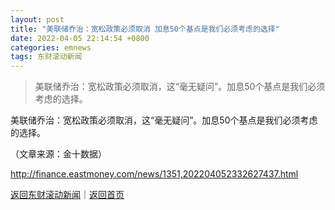 ```yaml
---
layout: post
title: "美联储乔治：宽松政策必须取消 加息50个基点是我们必须考虑的选择"
date: 2022-04-05 22:14:54 +0800
categories: emnews
tags: 东财滚动新闻
---
```

> 美联储乔治：宽松政策必须取消，这“毫无疑问”。加息50个基点是我们必须考虑的选择。

<p>美联储乔治：宽松政策必须取消，这“毫无疑问”。加息50个基点是我们必须考虑的选择。</p><p class="em_media">（文章来源：金十数据）</p>

<http://finance.eastmoney.com/news/1351,202204052332627437.html>

[返回东财滚动新闻](//finews.withounder.com/emnews/)｜[返回首页](//finews.withounder.com/)